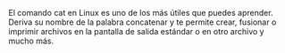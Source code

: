 El comando cat en Linux es uno de los más útiles que puedes aprender. Deriva su nombre de la palabra concatenar y te permite crear, fusionar o imprimir archivos en la pantalla de salida estándar o en otro archivo y mucho más.
